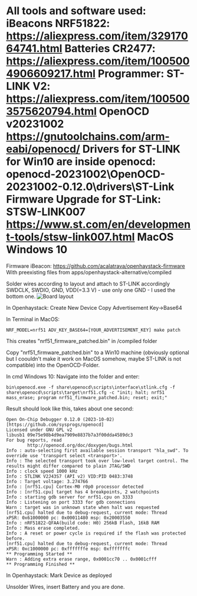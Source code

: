 All tools and software used: 
iBeacons NRF51822: https://aliexpress.com/item/32917064741.html
Batteries CR2477: https://aliexpress.com/item/1005004906609217.html 
Programmer: ST-LINK V2: https://aliexpress.com/item/1005003575620794.html
OpenOCD v20231002 https://gnutoolchains.com/arm-eabi/openocd/
Drivers for ST-LINK for Win10 are inside openocd: openocd-20231002\OpenOCD-20231002-0.12.0\drivers\ST-Link
Firmware Upgrade for ST-Link: STSW-LINK007 https://www.st.com/en/development-tools/stsw-link007.html 
MacOS
Windows 10
===========================================================================================================

Firmware iBeacon: https://github.com/acalatrava/openhaystack-firmware
With preexisting files from apps/openhaystack-alternative/compiled 

Solder wires according to layout and attach to ST-LINK accordingly
SWDCLK, SWDIO, GND, VDD(=3.3 V) - use only one GND - I used the bottom one.
![Board layout](/layout.jpg)

In Openhaystack:
Create New Device
Copy Advertisement Key->Base64

In Terminal in MacOS:
```
NRF_MODEL=nrf51 ADV_KEY_BASE64=[YOUR_ADVERTISEMENT_KEY] make patch
```
This creates "nrf51_firmware_patched.bin" in /compiled folder

Copy "nrf51_firmware_patched.bin" to a Win10 machine (obviously optional but I coouldn't make it work on MacOS somehow, maybe ST-LINK is not compatible)
into the OpenOCD-Folder.

In cmd Windows 10:
Navigate into the folder and enter:
```
bin\openocd.exe -f share\openocd\scripts\interface\stlink.cfg -f share\openocd\scripts\target\nrf51.cfg -c "init; halt; nrf51 mass_erase; program nrf51_firmware_patched.bin; reset; exit;"
```
Result should look like this, takes about one second:

```
Open On-Chip Debugger 0.12.0 (2023-10-02) [https://github.com/sysprogs/openocd]
Licensed under GNU GPL v2
libusb1 09e75e98b4d9ea7909e8837b7a3f00dda4589dc3
For bug reports, read
        http://openocd.org/doc/doxygen/bugs.html
Info : auto-selecting first available session transport "hla_swd". To override use 'transport select <transport>'.
Info : The selected transport took over low-level target control. The results might differ compared to plain JTAG/SWD
Info : clock speed 1000 kHz
Info : STLINK V2J43S7 (API v2) VID:PID 0483:3748
Info : Target voltage: 3.274766
Info : [nrf51.cpu] Cortex-M0 r0p0 processor detected
Info : [nrf51.cpu] target has 4 breakpoints, 2 watchpoints
Info : starting gdb server for nrf51.cpu on 3333
Info : Listening on port 3333 for gdb connections
Warn : target was in unknown state when halt was requested
[nrf51.cpu] halted due to debug-request, current mode: Thread
xPSR: 0x61000000 pc: 0x00011480 msp: 0x20003550
Info : nRF51822-QFAA(build code: H0) 256kB Flash, 16kB RAM
Info : Mass erase completed.
Info : A reset or power cycle is required if the flash was protected before.
[nrf51.cpu] halted due to debug-request, current mode: Thread
xPSR: 0xc1000000 pc: 0xfffffffe msp: 0xfffffffc
** Programming Started **
Warn : Adding extra erase range, 0x0001cc70 .. 0x0001cfff
** Programming Finished **
```
In Openhaystack:
Mark Device as deployed

Unsolder Wires, insert Battery and you are done.